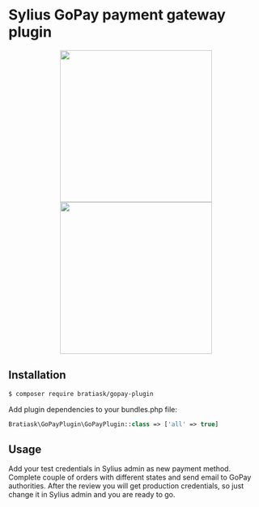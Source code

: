 # Sylius GoPay payment gateway plugin  
<div align="center">
    <a href="http://sylius.com" title="Sylius" target="_blank"><img src="https://demo.sylius.com/assets/shop/img/logo.png" width="300" /></a>
    <br>
    <a href="https://www.gopay.com" title="GoPay" target="_blank"><img src="https://dl.dropboxusercontent.com/s/af8fiebcqmk9wgm/GoPay-logo-varianta-A-PANTONE.png" width="300" /></a>
</div>

## Installation

```bash
$ composer require bratiask/gopay-plugin
```
    
Add plugin dependencies to your bundles.php file:

```php
Bratiask\GoPayPlugin\GoPayPlugin::class => ['all' => true]
```

## Usage
Add your test credentials in Sylius admin as new payment method. Complete couple of orders with different states and send email to GoPay authorities. 
After the review you will get production credentials, so just change it in Sylius admin and you are ready to go. 

